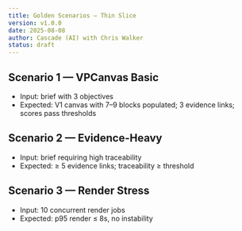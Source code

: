 ```yaml
---
title: Golden Scenarios — Thin Slice
version: v1.0.0
date: 2025-08-08
author: Cascade (AI) with Chris Walker
status: draft
---
```


## Scenario 1 — VPCanvas Basic

- Input: brief with 3 objectives
- Expected: V1 canvas with 7–9 blocks populated; 3 evidence links; scores pass thresholds

## Scenario 2 — Evidence-Heavy

- Input: brief requiring high traceability
- Expected: ≥ 5 evidence links; traceability ≥ threshold

## Scenario 3 — Render Stress

- Input: 10 concurrent render jobs
- Expected: p95 render ≤ 8s, no instability
